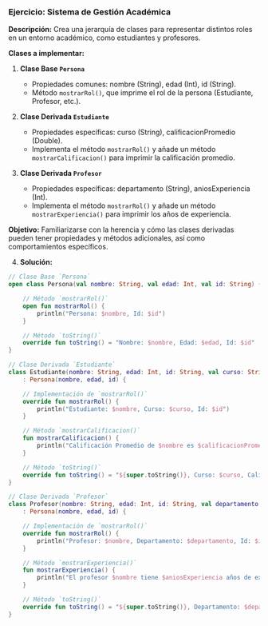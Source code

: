 ### Ejercicio: Sistema de Gestión Académica

**Descripción:**
Crea una jerarquía de clases para representar distintos roles en un entorno académico, como estudiantes y profesores.

**Clases a implementar:**

1. **Clase Base `Persona`**
   - Propiedades comunes: nombre (String), edad (Int), id (String).
   - Método `mostrarRol()`, que imprime el rol de la persona (Estudiante, Profesor, etc.).

2. **Clase Derivada `Estudiante`**
   - Propiedades específicas: curso (String), calificacionPromedio (Double).
   - Implementa el método `mostrarRol()` y añade un método `mostrarCalificacion()` para imprimir la calificación promedio.

3. **Clase Derivada `Profesor`**
   - Propiedades específicas: departamento (String), aniosExperiencia (Int).
   - Implementa el método `mostrarRol()` y añade un método `mostrarExperiencia()` para imprimir los años de experiencia.

**Objetivo:**
Familiarizarse con la herencia y cómo las clases derivadas pueden tener propiedades y métodos adicionales, así como comportamientos específicos.

4. **Solución:**

```kotlin
// Clase Base `Persona`
open class Persona(val nombre: String, val edad: Int, val id: String) {

    // Método `mostrarRol()`
    open fun mostrarRol() {
        println("Persona: $nombre, Id: $id")
    }

    // Método `toString()`
    override fun toString() = "Nombre: $nombre, Edad: $edad, Id: $id"
}
```

```kotlin
// Clase Derivada `Estudiante`
class Estudiante(nombre: String, edad: Int, id: String, val curso: String, val calificacionPromedio: Double) 
    : Persona(nombre, edad, id) {

    // Implementación de `mostrarRol()`
    override fun mostrarRol() {
        println("Estudiante: $nombre, Curso: $curso, Id: $id")
    }

    // Método `mostrarCalificacion()`
    fun mostrarCalificacion() {
        println("Calificación Promedio de $nombre es $calificacionPromedio")
    }

    // Método `toString()`
    override fun toString() = "${super.toString()}, Curso: $curso, Calificación Promedio: $calificacionPromedio"
}
```

```kotlin
// Clase Derivada `Profesor`
class Profesor(nombre: String, edad: Int, id: String, val departamento: String, val aniosExperiencia: Int) 
    : Persona(nombre, edad, id) {

    // Implementación de `mostrarRol()`
    override fun mostrarRol() {
        println("Profesor: $nombre, Departamento: $departamento, Id: $id")
    }

    // Método `mostrarExperiencia()`
    fun mostrarExperiencia() {
        println("El profesor $nombre tiene $aniosExperiencia años de experiencia")
    }

    // Método `toString()`
    override fun toString() = "${super.toString()}, Departamento: $departamento, Años de Experiencia: $aniosExperiencia"
}
```
